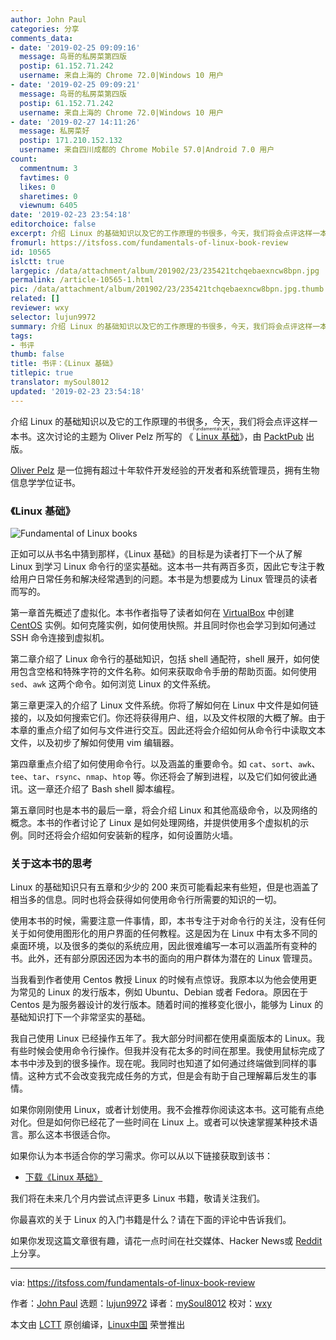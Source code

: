 ```yaml
---
author: John Paul
categories: 分享
comments_data:
- date: '2019-02-25 09:09:16'
  message: 鸟哥的私房菜第四版
  postip: 61.152.71.242
  username: 来自上海的 Chrome 72.0|Windows 10 用户
- date: '2019-02-25 09:09:21'
  message: 鸟哥的私房菜第四版
  postip: 61.152.71.242
  username: 来自上海的 Chrome 72.0|Windows 10 用户
- date: '2019-02-27 14:11:26'
  message: 私房菜好
  postip: 171.210.152.132
  username: 来自四川成都的 Chrome Mobile 57.0|Android 7.0 用户
count:
  commentnum: 3
  favtimes: 0
  likes: 0
  sharetimes: 0
  viewnum: 6405
date: '2019-02-23 23:54:18'
editorchoice: false
excerpt: 介绍 Linux 的基础知识以及它的工作原理的书很多，今天，我们将会点评这样一本书。
fromurl: https://itsfoss.com/fundamentals-of-linux-book-review
id: 10565
islctt: true
largepic: /data/attachment/album/201902/23/235421tchqebaexncw8bpn.jpg
permalink: /article-10565-1.html
pic: /data/attachment/album/201902/23/235421tchqebaexncw8bpn.jpg.thumb.jpg
related: []
reviewer: wxy
selector: lujun9972
summary: 介绍 Linux 的基础知识以及它的工作原理的书很多，今天，我们将会点评这样一本书。
tags:
- 书评
thumb: false
title: 书评：《Linux 基础》
titlepic: true
translator: mySoul8012
updated: '2019-02-23 23:54:18'
---
```


介绍 Linux 的基础知识以及它的工作原理的书很多，今天，我们将会点评这样一本书。这次讨论的主题为 Oliver Pelz 所写的 《<ruby> <a href="https://www.packtpub.com/networking-and-servers/fundamentals-linux">  Linux 基础 </a> <rt>  Fundamentals of Linux </rt></ruby>》，由 [PacktPub](https://www.packtpub.com/) 出版。


[Oliver Pelz](http://www.oliverpelz.de/index.html) 是一位拥有超过十年软件开发经验的开发者和系统管理员，拥有生物信息学学位证书。


### 《Linux 基础》


![Fundamental of Linux books](/data/attachment/album/201902/23/235421tchqebaexncw8bpn.jpg)


正如可以从书名中猜到那样，《Linux 基础》的目标是为读者打下一个从了解 Linux 到学习 Linux 命令行的坚实基础。这本书一共有两百多页，因此它专注于教给用户日常任务和解决经常遇到的问题。本书是为想要成为 Linux 管理员的读者而写的。


第一章首先概述了虚拟化。本书作者指导了读者如何在 [VirtualBox](https://www.virtualbox.org/) 中创建 [CentOS](https://centos.org/) 实例。如何克隆实例，如何使用快照。并且同时你也会学习到如何通过 SSH 命令连接到虚拟机。


第二章介绍了 Linux 命令行的基础知识，包括 shell 通配符，shell 展开，如何使用包含空格和特殊字符的文件名称。如何来获取命令手册的帮助页面。如何使用 `sed`、`awk` 这两个命令。如何浏览 Linux 的文件系统。


第三章更深入的介绍了 Linux 文件系统。你将了解如何在 Linux 中文件是如何链接的，以及如何搜索它们。你还将获得用户、组，以及文件权限的大概了解。由于本章的重点介绍了如何与文件进行交互。因此还将会介绍如何从命令行中读取文本文件，以及初步了解如何使用 vim 编辑器。


第四章重点介绍了如何使用命令行。以及涵盖的重要命令。如 `cat`、`sort`、`awk`、`tee`、`tar`、`rsync`、`nmap`、`htop` 等。你还将会了解到进程，以及它们如何彼此通讯。这一章还介绍了 Bash shell 脚本编程。


第五章同时也是本书的最后一章，将会介绍 Linux 和其他高级命令，以及网络的概念。本书的作者讨论了 Linux 是如何处理网络，并提供使用多个虚拟机的示例。同时还将会介绍如何安装新的程序，如何设置防火墙。


### 关于这本书的思考


Linux 的基础知识只有五章和少少的 200 来页可能看起来有些短，但是也涵盖了相当多的信息。同时也将会获得如何使用命令行所需要的知识的一切。


使用本书的时候，需要注意一件事情，即，本书专注于对命令行的关注，没有任何关于如何使用图形化的用户界面的任何教程。这是因为在 Linux 中有太多不同的桌面环境，以及很多的类似的系统应用，因此很难编写一本可以涵盖所有变种的书。此外，还有部分原因还因为本书的面向的用户群体为潜在的 Linux 管理员。


当我看到作者使用 Centos 教授 Linux 的时候有点惊讶。我原本以为他会使用更为常见的 Linux 的发行版本，例如 Ubuntu、Debian 或者 Fedora。原因在于 Centos 是为服务器设计的发行版本。随着时间的推移变化很小，能够为 Linux 的基础知识打下一个非常坚实的基础。


我自己使用 Linux 已经操作五年了。我大部分时间都在使用桌面版本的 Linux。我有些时候会使用命令行操作。但我并没有花太多的时间在那里。我使用鼠标完成了本书中涉及到的很多操作。现在呢。我同时也知道了如何通过终端做到同样的事情。这种方式不会改变我完成任务的方式，但是会有助于自己理解幕后发生的事情。


如果你刚刚使用 Linux，或者计划使用。我不会推荐你阅读这本书。这可能有点绝对化。但是如何你已经花了一些时间在 Linux 上。或者可以快速掌握某种技术语言。那么这本书很适合你。


如果你认为本书适合你的学习需求。你可以从以下链接获取到该书：


* [下载《Linux 基础》](https://www.packtpub.com/networking-and-servers/fundamentals-linux)


我们将在未来几个月内尝试点评更多 Linux 书籍，敬请关注我们。


你最喜欢的关于 Linux 的入门书籍是什么？请在下面的评论中告诉我们。


如果你发现这篇文章很有趣，请花一点时间在社交媒体、Hacker News或 [Reddit](http://reddit.com/r/linuxusersgroup) 上分享。




---


via: <https://itsfoss.com/fundamentals-of-linux-book-review>


作者：[John Paul](https://itsfoss.com/author/john/) 选题：[lujun9972](https://github.com/lujun9972) 译者：[mySoul8012](https://github.com/mySoul8012) 校对：[wxy](https://github.com/wxy)


本文由 [LCTT](https://github.com/LCTT/TranslateProject) 原创编译，[Linux中国](https://linux.cn/) 荣誉推出